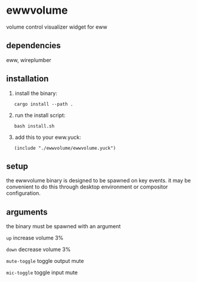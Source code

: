 # ewwvolume

volume control visualizer widget for eww

## dependencies
eww, wireplumber

## installation

1. install the binary:
```
   cargo install --path .
```

2. run the install script:
```
   bash install.sh
```

3. add this to your eww.yuck:
```
   (include "./ewwvolume/ewwvolume.yuck")
```

## setup
the ewwvolume binary is designed to be spawned on key events. it may be convenient to do this through desktop environment or compositor configuration.

## arguments
the binary must be spawned with an argument

`up` increase volume 3%

`down` decrease volume 3%

`mute-toggle` toggle output mute

`mic-toggle` toggle input mute